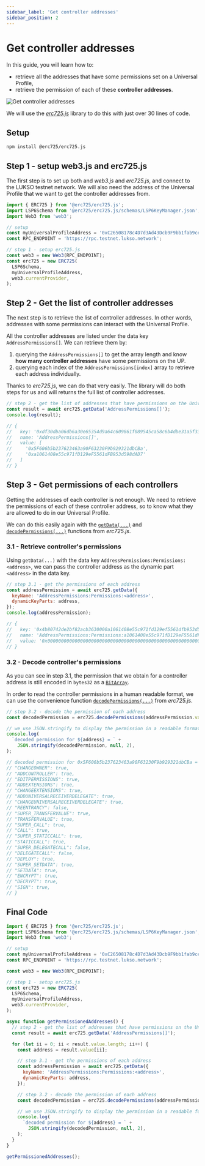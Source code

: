 ```yaml
---
sidebar_label: 'Get controller addresses'
sidebar_position: 2
---
```


# Get controller addresses

In this guide, you will learn how to:

- retrieve all the addresses that have some permissions set on a Universal Profile,
- retrieve the permission of each of these **controller addresses**.

![Get controller addresses](/img/standards/lsp6/lsp6-address-permissions-array.jpeg)

We will use the [_erc725.js_](../../tools/erc725js/getting-started.md) library to do this with just over 30 lines of code.

## Setup

```bash
npm install @erc725/erc725.js
```

## Step 1 - setup web3.js and erc725.js

The first step is to set up both and _web3.js_ and _erc725.js_, and connect to the LUKSO testnet network. We will also need the address of the Universal Profile that we want to get the controller addresses from.

```js
import { ERC725 } from '@erc725/erc725.js';
import LSP6Schema from '@erc725/erc725.js/schemas/LSP6KeyManager.json';
import Web3 from 'web3';

// setup
const myUniversalProfileAddress = '0xC26508178c4D7d3Ad43Dcb9F9bb1fab9ceeD58B5';
const RPC_ENDPOINT = 'https://rpc.testnet.lukso.network';

// step 1 - setup erc725.js
const web3 = new Web3(RPC_ENDPOINT);
const erc725 = new ERC725(
  LSP6Schema,
  myUniversalProfileAddress,
  web3.currentProvider,
);
```

## Step 2 - Get the list of controller addresses

The next step is to retrieve the list of controller addresses. In other words, addresses with some permissions can interact with the Universal Profile.

All the controller addresses are listed under the data key `AddressPermissions[]`. We can retrieve them by:

1. querying the `AddressPermissions[]` to get the array length and know **how many controller addresses** have some permissions on the UP.
2. querying each index of the `AddressPermissions[index]` array to retrieve each address individually.

Thanks to _erc725.js_, we can do that very easily. The library will do both steps for us and will returns the full list of controller addresses.

```js
// step 2 - get the list of addresses that have permissions on the Universal Profile
const result = await erc725.getData('AddressPermissions[]');
console.log(result);

// {
//   key: '0xdf30dba06db6a30e65354d9a64c609861f089545ca58c6b4dbe31a5f338cb0e3',
//   name: 'AddressPermissions[]',
//   value: [
//     '0x5F606b5b237623463a90F63230F9b929321dbCBa',
//     '0xa1061408e55c971fD129eF5561dFB953d598dAD7'
//   ]
// }
```

## Step 3 - Get permissions of each controllers

Getting the addresses of each controller is not enough. We need to retrieve the permissions of each of these controller address, so to know what they are allowed to do in our Universal Profile.

We can do this easily again with the [`getData(...)`](../../tools/erc725js/classes/ERC725#getdata) and [`decodePermissions(...)`](../../tools/erc725js/classes/ERC725#decodepermissions) functions from _erc725.js_.

### 3.1 - Retrieve controller's permissions

Using `getData(...)` with the data key `AddressPermissions:Permissions:<address>`, we can pass the controller address as the dynamic part `<address>` in the data key.

```js
// step 3.1 - get the permissions of each address
const addressPermission = await erc725.getData({
  keyName: 'AddressPermissions:Permissions:<address>',
  dynamicKeyParts: address,
});
console.log(addressPermission);

// {
//   key: '0x4b80742de2bf82acb3630000a1061408e55c971fd129ef5561dfb953d598dad7',
//   name: 'AddressPermissions:Permissions:a1061408e55c971fD129eF5561dFB953d598dAD7',
//   value: '0x0000000000000000000000000000000000000000000000000000000000000008'
// }
```

### 3.2 - Decode controller's permissions

As you can see in step 3.1, the permission that we obtain for a controller address is still encoded in `bytes32` as a [`BitArray`](https://github.com/lukso-network/LIPs/blob/main/LSPs/LSP-2-ERC725YJSONSchema.md#BitArray).

In order to read the controller permissions in a human readable format, we can use the convenience function [`decodePermissions(...)`](../../tools/erc725js/classes/ERC725#decodepermissions) from _erc725.js_.

```js
// step 3.2 - decode the permission of each address
const decodedPermission = erc725.decodePermissions(addressPermission.value);

// we use JSON.stringify to display the permission in a readable format
console.log(
  `decoded permission for ${address} = ` +
    JSON.stringify(decodedPermission, null, 2),
);

// decoded permission for 0x5F606b5b237623463a90F63230F9b929321dbCBa = {
// "CHANGEOWNER": true,
// "ADDCONTROLLER": true,
// "EDITPERMISSIONS": true,
// "ADDEXTENSIONS": true,
// "CHANGEEXTENSIONS": true,
// "ADDUNIVERSALRECEIVERDELEGATE": true,
// "CHANGEUNIVERSALRECEIVERDELEGATE": true,
// "REENTRANCY": false,
// "SUPER_TRANSFERVALUE": true,
// "TRANSFERVALUE": true,
// "SUPER_CALL": true,
// "CALL": true,
// "SUPER_STATICCALL": true,
// "STATICCALL": true,
// "SUPER_DELEGATECALL": false,
// "DELEGATECALL": false,
// "DEPLOY": true,
// "SUPER_SETDATA": true,
// "SETDATA": true,
// "ENCRYPT": true,
// "DECRYPT": true,
// "SIGN": true,
// }
```

## Final Code

```js
import { ERC725 } from '@erc725/erc725.js';
import LSP6Schema from '@erc725/erc725.js/schemas/LSP6KeyManager.json';
import Web3 from 'web3';

// setup
const myUniversalProfileAddress = '0xC26508178c4D7d3Ad43Dcb9F9bb1fab9ceeD58B5';
const RPC_ENDPOINT = 'https://rpc.testnet.lukso.network';

const web3 = new Web3(RPC_ENDPOINT);

// step 1 - setup erc725.js
const erc725 = new ERC725(
  LSP6Schema,
  myUniversalProfileAddress,
  web3.currentProvider,
);

async function getPermissionedAddresses() {
  // step 2 - get the list of addresses that have permissions on the Universal Profile
  const result = await erc725.getData('AddressPermissions[]');

  for (let ii = 0; ii < result.value.length; ii++) {
    const address = result.value[ii];

    // step 3.1 - get the permissions of each address
    const addressPermission = await erc725.getData({
      keyName: 'AddressPermissions:Permissions:<address>',
      dynamicKeyParts: address,
    });

    // step 3.2 - decode the permission of each address
    const decodedPermission = erc725.decodePermissions(addressPermission.value);

    // we use JSON.stringify to display the permission in a readable format
    console.log(
      `decoded permission for ${address} = ` +
        JSON.stringify(decodedPermission, null, 2),
    );
  }
}

getPermissionedAddresses();
```
